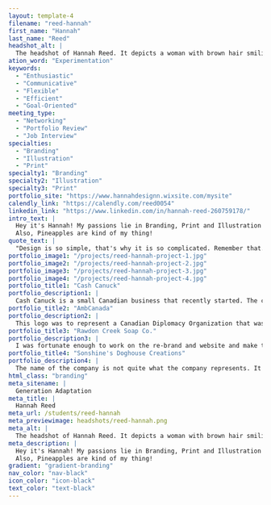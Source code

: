 ```yaml
---
layout: template-4
filename: "reed-hannah"
first_name: "Hannah"
last_name: "Reed"
headshot_alt: |
  The headshot of Hannah Reed. It depicts a woman with brown hair smiling. She is wearing a dark blazer and has her hand on her hip.
ation_word: "Experimentation"
keywords:
  - "Enthusiastic"
  - "Communicative"
  - "Flexible"
  - "Efficient"
  - "Goal-Oriented"
meeting_type:
  - "Networking"
  - "Portfolio Review"
  - "Job Interview"
specialties:
  - "Branding"
  - "Illustration"
  - "Print"
specialty1: "Branding"
specialty2: "Illustration"
specialty3: "Print"
portfolio_site: "https://www.hannahdesignn.wixsite.com/mysite"
calendly_link: "https://calendly.com/reed0054"
linkedin_link: "https://www.linkedin.com/in/hannah-reed-260759178/"
intro_text: |
  Hey it's Hannah! My passions lie in Branding, Print and Illustration Design. I like to be challenged and solve problems in order to bring success to the company I am working for. I like to try new things and explore through the world of design.
  Also, Pineapples are kind of my thing!
quote_text: |
  "Design is so simple, that's why it is so complicated. Remember that. — Unknown"
portfolio_image1: "/projects/reed-hannah-project-1.jpg"
portfolio_image2: "/projects/reed-hannah-project-2.jpg"
portfolio_image3: "/projects/reed-hannah-project-3.jpg"
portfolio_image4: "/projects/reed-hannah-project-4.jpg"
portfolio_title1: "Cash Canuck"
portfolio_description1: |
  Cash Canuck is a small Canadian business that recently started. The client wanted Canada represented in the logo with two C's. Although that is very common and used world wide, it was a fun and creative adventure designing it.
portfolio_title2: "AmbCanada"
portfolio_description2: |
  This logo was to represent a Canadian Diplomacy Organization that was going international. They asked for 3 signature icons in the logo: a maple leaf, a bridge and a globe. They wanted a modern and simple logo.
portfolio_title3: "Rawdon Creek Soap Co."
portfolio_description3: |
  I was fortunate enough to work on the re-brand and website and make the company more modernized and fresh, in order to keep their natural, organic feel. The logo is a simplified illustration of the cover bridge that is located in Rawdon. They wanted to keep their hometown apart of the brand to remember how it began.
portfolio_title4: "Sonshine's Doghouse Creations"
portfolio_description4: |
  The name of the company is not quite what the company represents. It is actually a custom pen business and he works out of a workshop he built himself. The name comes from his father and grandfather who started the business and his wife calls his workshop the “Doghouse”. It shows that I am able to overcome difficult challenges and still be able to make the client happy.
html_class: "branding"
meta_sitename: |
  Generation Adaptation
meta_title: |
  Hannah Reed
meta_url: /students/reed-hannah
meta_previewimage: headshots/reed-hannah.png
meta_alt: |
  The headshot of Hannah Reed. It depicts a woman with brown hair smiling. She is wearing a dark blazer and has her hand on her hip.
meta_description: |
  Hey it's Hannah! My passions lie in Branding, Print and Illustration Design. I like to be challenged and solve problems in order to bring success to the company I am working for. I like to try new things and explore through the world of design.
  Also, Pineapples are kind of my thing!
gradient: "gradient-branding"
nav_color: "nav-black"
icon_color: "icon-black"
text_color: "text-black"
---
```


